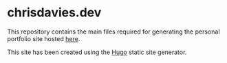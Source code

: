 # chrisdavies.dev
This repository contains the main files required for generating the personal portfolio site hosted [here](https://cd223.github.io/).

This site has been created using the [Hugo](https://gohugo.io/) static site generator.
